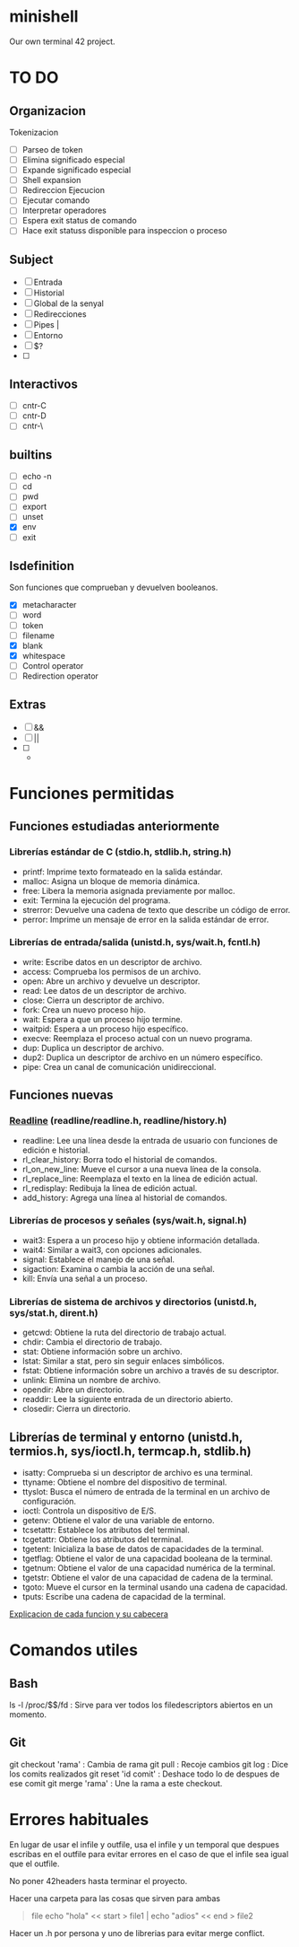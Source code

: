 # minishell
Our own terminal 42 project.

# TO DO

## Organizacion
Tokenizacion
- [ ] Parseo de token
- [ ] Elimina significado especial
- [ ] Expande significado especial
- [ ] Shell expansion
- [ ] Redireccion
Ejecucion
- [ ] Ejecutar comando
- [ ] Interpretar operadores
- [ ] Espera exit status de comando
- [ ] Hace exit statuss disponible para inspeccion o proceso
## Subject
- [ ] Entrada
- [ ] Historial
- [ ] Global de la senyal
- [ ] Redirecciones
- [ ] Pipes |
- [ ] Entorno
- [ ] $?
- [ ]
## Interactivos
- [ ] cntr-C
- [ ] cntr-D
- [ ] cntr-\
## builtins
- [ ] echo -n
- [ ] cd
- [ ] pwd
- [ ] export
- [ ] unset
- [x] env
- [ ] exit
## Isdefinition
Son funciones que comprueban y devuelven booleanos.
- [x] metacharacter
- [ ] word
- [ ] token
- [ ] filename
- [x] blank
- [x] whitespace
- [ ] Control operator
- [ ] Redirection operator
## Extras
- [ ] &&
- [ ] ||
- [ ] *

# Funciones permitidas

## Funciones estudiadas anteriormente
### Librerías estándar de C (stdio.h, stdlib.h, string.h)
- printf: Imprime texto formateado en la salida estándar.
- malloc: Asigna un bloque de memoria dinámica.
- free: Libera la memoria asignada previamente por malloc.
- exit: Termina la ejecución del programa.
- strerror: Devuelve una cadena de texto que describe un código de error.
- perror: Imprime un mensaje de error en la salida estándar de error.

### Librerías de entrada/salida (unistd.h, sys/wait.h, fcntl.h)
- write: Escribe datos en un descriptor de archivo.
- access: Comprueba los permisos de un archivo.
- open: Abre un archivo y devuelve un descriptor.
- read: Lee datos de un descriptor de archivo.
- close: Cierra un descriptor de archivo.
- fork: Crea un nuevo proceso hijo.
- wait: Espera a que un proceso hijo termine.
- waitpid: Espera a un proceso hijo específico.
- execve: Reemplaza el proceso actual con un nuevo programa.
- dup: Duplica un descriptor de archivo.
- dup2: Duplica un descriptor de archivo en un número específico.
- pipe: Crea un canal de comunicación unidireccional.

## Funciones nuevas
### [Readline](https://man7.org/linux/man-pages/man3/readline.3.html) (readline/readline.h, readline/history.h)
- readline: Lee una línea desde la entrada de usuario con funciones de edición e historial.
- rl_clear_history: Borra todo el historial de comandos.
- rl_on_new_line: Mueve el cursor a una nueva línea de la consola.
- rl_replace_line: Reemplaza el texto en la línea de edición actual.
- rl_redisplay: Redibuja la línea de edición actual.
- add_history: Agrega una línea al historial de comandos.

### Librerías de procesos y señales (sys/wait.h, signal.h)
- wait3: Espera a un proceso hijo y obtiene información detallada.
- wait4: Similar a wait3, con opciones adicionales.
- signal: Establece el manejo de una señal.
- sigaction: Examina o cambia la acción de una señal.
- kill: Envía una señal a un proceso.

### Librerías de sistema de archivos y directorios (unistd.h, sys/stat.h, dirent.h)
- getcwd: Obtiene la ruta del directorio de trabajo actual.
- chdir: Cambia el directorio de trabajo.
- stat: Obtiene información sobre un archivo.
- lstat: Similar a stat, pero sin seguir enlaces simbólicos.
- fstat: Obtiene información sobre un archivo a través de su descriptor.
- unlink: Elimina un nombre de archivo.
- opendir: Abre un directorio.
- readdir: Lee la siguiente entrada de un directorio abierto.
- closedir: Cierra un directorio.

## Librerías de terminal y entorno (unistd.h, termios.h, sys/ioctl.h, termcap.h, stdlib.h)
- isatty: Comprueba si un descriptor de archivo es una terminal.
- ttyname: Obtiene el nombre del dispositivo de terminal.
- ttyslot: Busca el número de entrada de la terminal en un archivo de configuración.
- ioctl: Controla un dispositivo de E/S.
- getenv: Obtiene el valor de una variable de entorno.
- tcsetattr: Establece los atributos del terminal.
- tcgetattr: Obtiene los atributos del terminal.
- tgetent: Inicializa la base de datos de capacidades de la terminal.
- tgetflag: Obtiene el valor de una capacidad booleana de la terminal.
- tgetnum: Obtiene el valor de una capacidad numérica de la terminal.
- tgetstr: Obtiene el valor de una capacidad de cadena de la terminal.
- tgoto: Mueve el cursor en la terminal usando una cadena de capacidad.
- tputs: Escribe una cadena de capacidad de la terminal.

[Explicacion de cada funcion y su cabecera](https://42-cursus.gitbook.io/guide/3-rank-03/minishell/functions)

# Comandos utiles

## Bash
ls -l /proc/$$/fd : Sirve para ver todos los filedescriptors abiertos en un momento.
## Git
git checkout 'rama' : Cambia de rama
git pull : Recoje cambios 
git log : Dice los comits realizados
git reset 'id comit' : Deshace todo lo de despues de ese comit
git merge 'rama' : Une la rama a este checkout.

# Errores habituales

En lugar de usar el infile y outfile, usa el infile y un temporal que despues escribas en el outfile para evitar errores en el caso de que el infile sea igual que el outfile.

No poner 42headers hasta terminar el proyecto.

Hacer una carpeta para las cosas que sirven para ambas

> file echo "hola" << start > file1 | echo "adios" << end > file2

Hacer un .h por persona y uno de librerias para evitar merge conflict.
